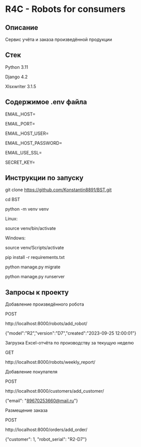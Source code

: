# R4C - Robots for consumers

## Описание

 Сервис учёта и заказа произведённой продукции

## Стек

Python 3.11

Django 4.2

Xlsxwriter 3.1.5

## Содержимое .env файла

EMAIL_HOST=

EMAIL_PORT=

EMAIL_HOST_USER=

EMAIL_HOST_PASSWORD=

EMAIL_USE_SSL=

SECRET_KEY=

## Инструкции по запуску

git clone https://github.com/Konstantin8891/BST.git

cd BST

python -m venv venv

Linux:

source venv/bin/activate

Windows:

source venv/Scripts/activate

pip install -r requirements.txt

python manage.py migrate

python manage.py runserver

## Запросы к проекту

Добавление произведённого робота

POST

http://localhost:8000/robots/add_robot/

{"model":"R2","version":"D7","created":"2023-09-25 12:00:01"}

Загрузка Excel-отчёта по производству за текущую неделю

GET

http://localhost:8000/robots/weekly_report/

Добавление покупателя

POST

http://localhost:8000/customers/add_customer/

{"email": "89670253660@mail.ru"}

 Размещение заказа

 POST

 http://localhost:8000/orders/add_order/

{"customer": 1, "robot_serial": "R2-D7"}
